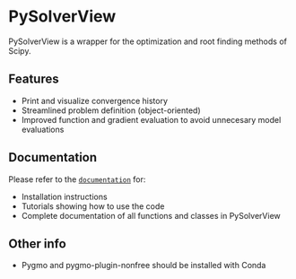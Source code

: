 
# PySolverView

PySolverView is a wrapper for the optimization and root finding methods of Scipy.

## Features

- Print and visualize convergence history
- Streamlined problem definition (object-oriented)
- Improved function and gradient evaluation to avoid unnecesary model evaluations

## Documentation

Please refer to the [`documentation`](https://turbo-sim.github.io/pysolver_view/index.html) for:
- Installation instructions
- Tutorials showing how to use the code
- Complete documentation of all functions and classes in PySolverView


## Other info
- Pygmo and pygmo-plugin-nonfree should be installed with Conda
